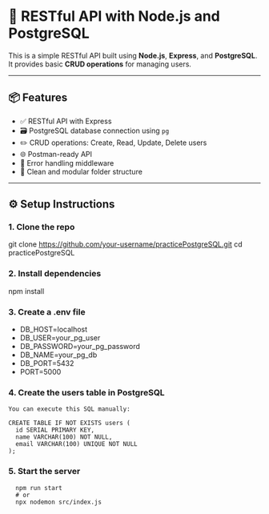# 🧩 RESTful API with Node.js and PostgreSQL

This is a simple RESTful API built using **Node.js**, **Express**, and **PostgreSQL**.  
It provides basic **CRUD operations** for managing users.

---

## 📦 Features

- ✅ RESTful API with Express
- 🗃️ PostgreSQL database connection using `pg`
- ✏️ CRUD operations: Create, Read, Update, Delete users
- 🌐 Postman-ready API
- 🔐 Error handling middleware
- 📁 Clean and modular folder structure

---

## ⚙️ Setup Instructions

### 1. Clone the repo

git clone https://github.com/your-username/practicePostgreSQL.git
cd practicePostgreSQL

### 2. Install dependencies

npm install

### 3. Create a .env file

 - DB_HOST=localhost
 - DB_USER=your_pg_user
 - DB_PASSWORD=your_pg_password
 - DB_NAME=your_pg_db
 - DB_PORT=5432
 - PORT=5000

### 4. Create the users table in PostgreSQL

    You can execute this SQL manually:
    
    CREATE TABLE IF NOT EXISTS users (
      id SERIAL PRIMARY KEY,
      name VARCHAR(100) NOT NULL,
      email VARCHAR(100) UNIQUE NOT NULL
    );

 ### 5. Start the server

      npm run start
      # or
      npx nodemon src/index.js
